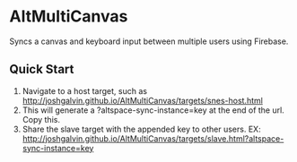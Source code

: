 # AltMultiCanvas
Syncs a canvas and keyboard input between multiple users using Firebase.

## Quick Start

 1. Navigate to a host target, such as http://joshgalvin.github.io/AltMultiCanvas/targets/snes-host.html
 2. This will generate a ?altspace-sync-instance=key at the end of the url. Copy this.
 3. Share the slave target with the appended key to other users. EX: http://joshgalvin.github.io/AltMultiCanvas/targets/slave.html?altspace-sync-instance=key
 
 